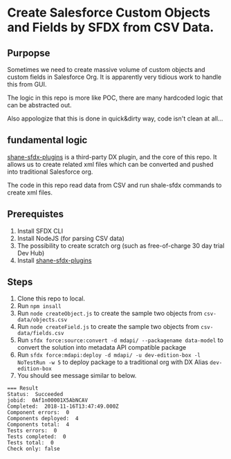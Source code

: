 
# Create Salesforce Custom Objects and Fields by SFDX from CSV Data.

## Purpopse

Sometimes we need to create massive volume of custom objects and custom fields in Salesforce Org.
It is apparently very tidious work to handle this from GUI.

The logic in this repo is more like POC, there are many hardcoded logic that can be abstracted out.

Also appologize that this is done in quick&dirty way, code isn't clean at all...

## fundamental logic

[shane-sfdx-plugins](https://github.com/mshanemc/shane-sfdx-plugins) is a third-party DX plugin, and the core of this repo. It allows us to create related xml files which can be converted and pushed into traditional Salesforce org.

The code in this repo read data from CSV and run shale-sfdx commands to create xml files.

## Prerequistes

1. Install SFDX CLI
2. Install NodeJS (for parsing CSV data)
3. The possibility to create scratch org (such as free-of-charge 30 day trial Dev Hub)
4. Install [shane-sfdx-plugins](https://github.com/mshanemc/shane-sfdx-plugins)

## Steps

1. Clone this repo to local.
2. Run `npm insall`
3. Run `node createObject.js` to create the sample two objects from `csv-data/objects.csv`
4. Run `node createField.js` to create the sample two objects from `csv-data/fields.csv`
5. Run `sfdx force:source:convert -d mdapi/ --packagename data-model` to convert the solution into metadata API compatible package
6. Run `sfdx force:mdapi:deploy -d mdapi/ -u dev-edition-box -l NoTestRun -w 5` to deploy package to a traditional org with DX Alias `dev-edition-box`
7. You should see message similar to below.
```
=== Result
Status:  Succeeded
jobid:  0Af1n00001X5AbNCAV
Completed:  2018-11-16T13:47:49.000Z
Component errors:  0
Components deployed:  4
Components total:  4
Tests errors:  0
Tests completed:  0
Tests total:  0
Check only: false
```

